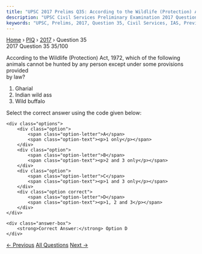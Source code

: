 ```yaml
---
title: "UPSC 2017 Prelims Q35: According to the Wildlife (Protection) Act, 1972, which of t..."
description: "UPSC Civil Services Preliminary Examination 2017 Question 35 with options and answer"
keywords: "UPSC, Prelims, 2017, Question 35, Civil Services, IAS, Previous Year Questions"
---
```


<nav class="breadcrumb">
    <a href="../../">Home</a>
    <span>›</span>
    <a href="../">PIQ</a>
    <span>›</span>
    <a href="./">2017</a>
    <span>›</span>
    <span>Question 35</span>
</nav>

<div class="question-header">
    <div class="question-meta">
        <span class="year-badge">2017</span>
        <span class="question-number">Question 35</span>
        <span class="progress">35/100</span>
    </div>
    <div class="progress-bar">
        <div class="progress-fill" style="width: 35.0%"></div>
    </div>
</div>

<div class="question-content">
    <div class="question-text">
        <p>According to the Wildlife (Protection) Act, 1972, which of the following<br />
animals cannot be hunted by any person except under some provisions provided<br />
by law?</p>
<ol>
<li>Gharial</li>
<li>Indian wild ass</li>
<li>Wild buffalo</li>
</ol>
<p>Select the correct answer using the code given below:</p>
    </div>
    
    <div class="options">
        <div class="option">
            <span class="option-letter">A</span>
            <span class="option-text"><p>1 only</p></span>
        </div>
        <div class="option">
            <span class="option-letter">B</span>
            <span class="option-text"><p>2 and 3 only</p></span>
        </div>
        <div class="option">
            <span class="option-letter">C</span>
            <span class="option-text"><p>1 and 3 only</p></span>
        </div>
        <div class="option correct">
            <span class="option-letter">D</span>
            <span class="option-text"><p>1, 2 and 3</p></span>
        </div>
    </div>

    <div class="answer-box">
        <strong>Correct Answer:</strong> Option D
    </div>
</div>

<div class="question-nav">
    <a href="../q034-with-reference-to-the-national-intellectual-proper/" class="nav-btn prev">← Previous</a>
    <a href="../" class="nav-btn center">All Questions</a>
    <a href="../q036-which-of-the-following-statements-isare-true-of-th/" class="nav-btn next">Next →</a>
</div>
